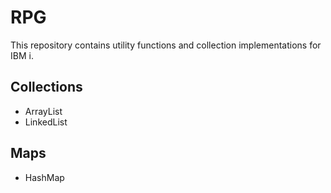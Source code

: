 # RPG

This repository contains utility functions and collection implementations for IBM i.

## Collections
* ArrayList
* LinkedList

## Maps
* HashMap

